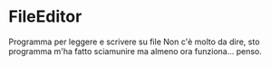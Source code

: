# FileEditor
Programma per leggere e scrivere su file
Non c'è molto da dire, sto programma m'ha fatto sciamunire ma almeno ora funziona... penso.
